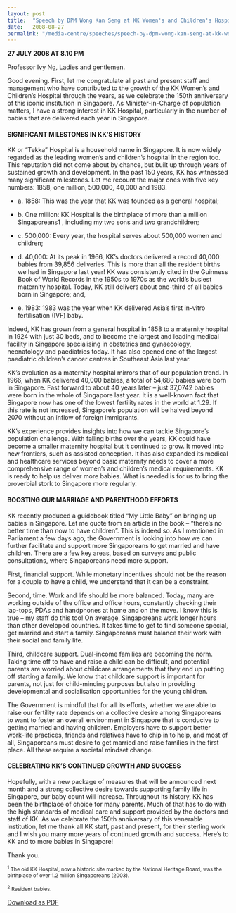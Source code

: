 ```yaml
---
layout: post
title:  "Speech by DPM Wong Kan Seng at KK Women's and Children's Hospital's 150th Anniversary Dinner"
date:   2008-08-27
permalink: "/media-centre/speeches/speech-by-dpm-wong-kan-seng-at-kk-women's-and-children's-hospital's-150th-anniversary-dinner"
---
```


**27 JULY 2008 AT 8.10 PM**

Professor Ivy Ng, 
Ladies and gentlemen. 

Good evening. First, let me congratulate all past and present staff and management who have contributed to the growth of the KK Women’s and Children’s Hospital through the years, as we celebrate the 150th anniversary of this iconic institution in Singapore. As Minister-in-Charge of population matters, I have a strong interest in KK Hospital, particularly in the number of babies that are delivered each year in Singapore.

#### **SIGNIFICANT MILESTONES IN KK’S HISTORY**

KK or “Tekka” Hospital is a household name in Singapore. It is now widely regarded as the leading women’s and children’s hospital in the region too. This reputation did not come about by chance, but built up through years of sustained growth and development. In the past 150 years, KK has witnessed many significant milestones. Let me recount the major ones with five key numbers: 1858, one million, 500,000, 40,000 and 1983. 

* a. 1858: This was the year that KK was founded as a general hospital;

* b. One million: KK Hospital is the birthplace of more than a million Singaporeans1 , including my two sons and two grandchildren;

* c. 500,000: Every year, the hospital serves about 500,000 women and children;

* d. 40,000: At its peak in 1966, KK’s doctors delivered a record 40,000 babies from 39,856 deliveries. This is more than all the resident births we had in Singapore last year! KK was consistently cited in the Guinness Book of World Records in the 1950s to 1970s as the world’s busiest maternity hospital. Today, KK still delivers about one-third of all babies born in Singapore; and,

* e. 1983: 1983 was the year when KK delivered Asia’s first in-vitro fertilisation (IVF) baby.

Indeed, KK has grown from a general hospital in 1858 to a maternity hospital in 1924 with just 30 beds, and to become the largest and leading medical facility in Singapore specialising in obstetrics and gynaecology, neonatology and paediatrics today. It has also opened one of the largest paediatric children’s cancer centres in Southeast Asia last year. 

KK’s evolution as a maternity hospital mirrors that of our population trend. In 1966, when KK delivered 40,000 babies, a total of 54,680 babies were born in Singapore. Fast forward to about 40 years later – just 37,0742  babies were born in the whole of Singapore last year. It is a well-known fact that Singapore now has one of the lowest fertility rates in the world at 1.29. If this rate is not increased, Singapore’s population will be halved beyond 2070 without an inflow of foreign immigrants.

KK’s experience provides insights into how we can tackle Singapore’s population challenge. With falling births over the years, KK could have become a smaller maternity hospital but it continued to grow. It moved into new frontiers, such as assisted conception. It has also expanded its medical and healthcare services beyond basic maternity needs to cover a more comprehensive range of women’s and children’s medical requirements. KK is ready to help us deliver more babies. What is needed is for us to bring the proverbial stork to Singapore more regularly. 

#### **BOOSTING OUR MARRIAGE AND PARENTHOOD EFFORTS** 

KK recently produced a guidebook titled “My Little Baby” on bringing up babies in Singapore. Let me quote from an article in the book – “there’s no better time than now to have children”. This is indeed so. As I mentioned in Parliament a few days ago, the Government is looking into how we can further facilitate and support more Singaporeans to get married and have children. There are a few key areas, based on surveys and public consultations, where Singaporeans need more support.

First, financial support. While monetary incentives should not be the reason for a couple to have a child, we understand that it can be a constraint.

Second, time. Work and life should be more balanced. Today, many are working outside of the office and office hours, constantly checking their lap-tops, PDAs and handphones at home and on the move. I know this is true – my staff do this too! On average, Singaporeans work longer hours than other developed countries. It takes time to get to find someone special, get married and start a family. Singaporeans must balance their work with their social and family life. 

Third, childcare support. Dual-income families are becoming the norm. Taking time off to have and raise a child can be difficult, and potential parents are worried about childcare arrangements that they end up putting off starting a family. We know that childcare support is important for parents, not just for child-minding purposes but also in providing developmental and socialisation opportunities for the young children.

The Government is mindful that for all its efforts, whether we are able to raise our fertility rate depends on a collective desire among Singaporeans to want to foster an overall environment in Singapore that is conducive to getting married and having children. Employers have to support better work-life practices, friends and relatives have to chip in to help, and most of all, Singaporeans must desire to get married and raise families in the first place. All these require a societal mindset change.

#### **CELEBRATING KK’S CONTINUED GROWTH AND SUCCESS**

Hopefully, with a new package of measures that will be announced next month and a strong collective desire towards supporting family life in Singapore, our baby count will increase. Throughout its history, KK has been the birthplace of choice for many parents. Much of that has to do with the high standards of medical care and support provided by the doctors and staff of KK. As we celebrate the 150th anniversary of this venerable institution, let me thank all KK staff, past and present, for their sterling work and I wish you many more years of continued growth and success. Here’s to KK and to more babies in Singapore! 

Thank you. 

<sub><sup>1</sup> The old KK Hospital, now a historic site marked by the National Heritage Board, was the birthplace of over 1.2 million Singaporeans (2003). </sub>

<sub><sup>2</sup> Resident babies.</sub>

[Download as PDF](https://www.strategygroup.gov.sg/media-centre/speeches/article/GetPdf/speech-by-dpm-wong-kan-seng-at-kk-women's-and-children's-hospital's-150th-anniversary-dinner/)
